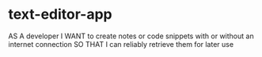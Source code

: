 # text-editor-app
AS A developer I WANT to create notes or code snippets with or without an internet connection SO THAT I can reliably retrieve them for later use
